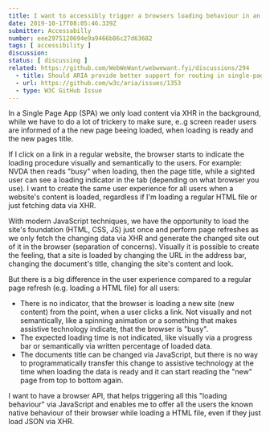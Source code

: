 ```yaml
---
title: I want to accessibly trigger a browsers loading behaviour in an SPA
date: 2019-10-17T08:05:46.339Z
submitter: Accessabilly
number: eee2975120694e9a9466b86c27d63682
tags: [ accessibility ]
discussion: 
status: [ discussing ]
related: https://github.com/WebWeWant/webwewant.fyi/discussions/294
  - title: Should ARIA provide better support for routing in single-page applications?
  - url: https://github.com/w3c/aria/issues/1353
  - type: W3C GitHub Issue
---
```


In a Single Page App (SPA) we only load content via XHR in the background, while we have to do a lot of trickery to make sure, e..g screen reader users are informed of a the new page beeing loaded, when loading is ready and the new pages title.

If I click on a link in a regular website, the browser starts to indicate the loading procedure visually and semantically to the users. For example: NVDA then reads "busy" when loading, then the page title, while a sighted user can see a loading indicator in the tab (depending on what browser you use).
I want to create the same user experience for all users when a website's content is loaded, regardless if I'm loading a regular HTML file or just fetching data via XHR.

With modern JavaScript techniques, we have the opportunity to load the site's foundation (HTML, CSS, JS) just once and perform page refreshes as we only fetch the changing data via XHR and generate the changed site out of it in the browser (separation of concerns). Visually it is possible to create the feeling, that a site is loaded by changing the URL in the address bar, changing the document's title, changing the site's content and look.

But there is a big difference in the user experience compared to a regular page refresh (e.g. loading a HTML file) for all users:

* There is no indicator, that the browser is loading a new site (new content) from the point, when a user clicks a link. Not visually and not semantically, like a spinning animation or a something that makes assistive technology indicate, that the browser is "busy".
* The expected loading time is not indicated, like visually via a progress bar or semantically via written percentage of loaded data.
* The documents title can be changed via JavaScript, but there is no way to programmatically transfer this change to assistive technology at the time when loading the data is ready and it can start reading the "new" page from top to bottom again. 

I want to have a browser API, that helps triggering all this "loading behaviour" via JavaScript and enables me to offer all the users the known native behaviour of their browser while loading a HTML file, even if they just load JSON via XHR.
